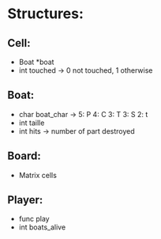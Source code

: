 # Structures:

## Cell:
- Boat *boat
- int touched -> 0 not touched, 1 otherwise

## Boat:
- char boat_char -> 5: P 4: C 3: T 3: S 2: t
- int taille
- int hits -> number of part destroyed

## Board:
- Matrix cells

## Player:
- func play
- int boats_alive


